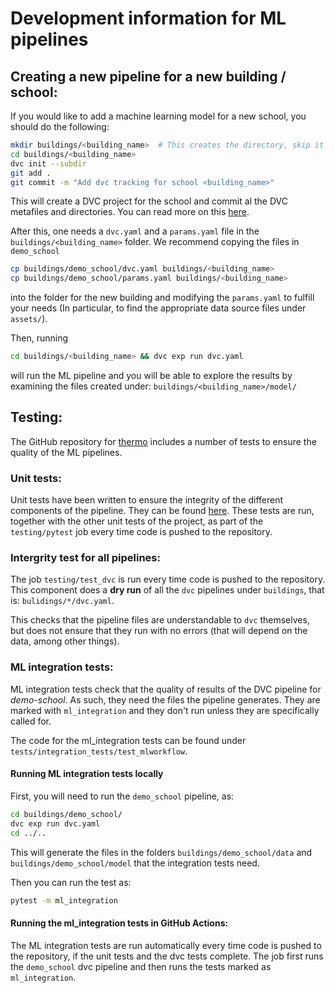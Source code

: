 # Development information for ML pipelines

## Creating a new pipeline for a new building / school:
If you would like to add a machine learning model for a new school, you should do the following:

```bash
mkdir buildings/<building_name>  # This creates the directory, skip it if you already have one
cd buildings/<building_name>
dvc init --subdir
git add .
git commit -m "Add dvc tracking for school <building_name>"
```

This will create a DVC project for the school and commit al the DVC metafiles and directories. You can read more on this [here](https://dvc.org/doc/user-guide/basic-concepts/dvc-project).

After this, one needs a `dvc.yaml` and a `params.yaml` file in the `buildings/<building_name>` folder. We recommend copying the files in `demo_school`

```bash
cp buildings/demo_school/dvc.yaml buildings/<building_name>
cp buildings/demo_school/params.yaml buildings/<building_name>
```
into the folder for the new building and modifying the `params.yaml` to fulfill your needs (In particular, to find the appropriate data source files under `assets/`).

Then, running
```bash
cd buildings/<building_name> && dvc exp run dvc.yaml
```
will run the ML pipeline and you will be able to explore the results by examining the files created under:
`buildings/<building_name>/model/`

## Testing:
The GitHub repository for [thermo](https://nttdatainnovation.github.io/thermo/) includes a number of tests to ensure the quality of the ML pipelines.

### Unit tests:
Unit tests have been written to ensure the integrity of the different components of the pipeline. They can be found [here](https://github.com/NTTDATAInnovation/thermo/tree/main/tests/unit_tests/test_stages). These tests are run, together with the other unit tests of the project, as part of the `testing/pytest` job every time code is pushed to the repository.

### Intergrity test for all pipelines:
The job `testing/test_dvc` is run every time code is pushed to the repository. This component does a **dry run** of all the `dvc` pipelines under `buildings`, that is: `bulidings/*/dvc.yaml`.

This checks that the pipeline files are understandable to `dvc` themselves, but does not ensure that they run with no errors (that will depend on the data, among other things).

### ML integration tests:
ML integration tests check that the quality of results of the DVC pipeline for *demo-school*. As such, they need the files the pipeline generates. They are marked with `ml_integration` and they don't run unless they are specifically called for.

The code for the ml_integration tests can be found under `tests/integration_tests/test_mlworkflow`.


#### Running ML integration tests locally
First, you will need to run the `demo_school` pipeline, as:
```bash
cd buildings/demo_school/
dvc exp run dvc.yaml
cd ../..
```
This will generate the files in the folders `buildings/demo_school/data` and `buildings/demo_school/model` that the integration tests need.

Then you can run the test as:
```bash
pytest -m ml_integration
```

#### Running the ml_integration tests in GitHub Actions:
The ML integration tests are run automatically every time code is pushed to the repository, if the unit tests and the dvc tests complete.
The job first runs the `demo_school` dvc pipeline and then runs the tests marked as `ml_integration`.
